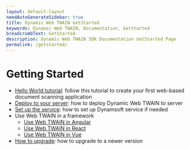 ```yaml
---
layout: default-layout
needAutoGenerateSidebar: true
title: Dynamic Web TWAIN GetStarted
keywords: Dynamic Web TWAIN, Documentation, GetStarted
breadcrumbText: GetStarted
description: Dynamic Web TWAIN SDK Documentation GetStarted Page
permalink: /getstarted/
---
```


# Getting Started

- [Hello World tutorial]({{site.getstarted}}Helloworld.html): follow this tutorial to create your first web-based document scanning application
- [Deploy to your server]({{site.indepth}}deployment/server.html): how to deploy Dynamic Web TWAIN to server
- [Set up the service]({{site.indepth}}deployment/service.html): how to set up Dynamsoft service if needed
- Use Web TWAIN in a framework
  - [Use Web TWAIN in Angular]({{site.indepth}}development/angular.html)
  - [Use Web TWAIN in React]({{site.indepth}}development/react.html)
  - [Use Web TWAIN in Vue]({{site.indepth}}development/vue.html)
- [How to upgrade]({{site.indepth}}development/upgrade.html): how to upgrade to a newer version
